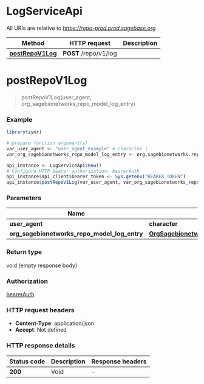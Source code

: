 # LogServiceApi

All URIs are relative to *https://repo-prod.prod.sagebase.org*

Method | HTTP request | Description
------------- | ------------- | -------------
[**postRepoV1Log**](LogServiceApi.md#postRepoV1Log) | **POST** /repo/v1/log | 


# **postRepoV1Log**
> postRepoV1Log(user_agent, org_sagebionetworks_repo_model_log_entry)



### Example
```R
library(synr)

# prepare function argument(s)
var_user_agent <- "user_agent_example" # character | 
var_org_sagebionetworks_repo_model_log_entry <- org.sagebionetworks.repo.model.LogEntry$new("label_example", "message_example", "stacktrace_example") # OrgSagebionetworksRepoModelLogEntry | 

api_instance <- LogServiceApi$new()
# Configure HTTP bearer authorization: bearerAuth
api_instance$api_client$bearer_token <- Sys.getenv("BEARER_TOKEN")
api_instance$postRepoV1Log(var_user_agent, var_org_sagebionetworks_repo_model_log_entry)
```

### Parameters

Name | Type | Description  | Notes
------------- | ------------- | ------------- | -------------
 **user_agent** | **character**|  | 
 **org_sagebionetworks_repo_model_log_entry** | [**OrgSagebionetworksRepoModelLogEntry**](OrgSagebionetworksRepoModelLogEntry.md)|  | 

### Return type

void (empty response body)

### Authorization

[bearerAuth](../README.md#bearerAuth)

### HTTP request headers

 - **Content-Type**: application/json
 - **Accept**: Not defined

### HTTP response details
| Status code | Description | Response headers |
|-------------|-------------|------------------|
| **200** | Void |  -  |

